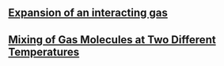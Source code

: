 ## [Expansion of an interacting gas](https://www.youtube.com/watch?v=W1qt7_ERgiA)

## [Mixing of Gas Molecules at Two Different Temperatures](https://www.youtube.com/watch?v=Ym3UUqKy4AI)
